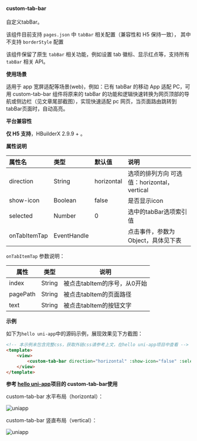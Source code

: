 #### custom-tab-bar

自定义tabBar。

该组件目前支持 ``pages.json`` 中 ``tabBar`` 相关配置（兼容性和 H5 保持一致）， 其中不支持 ``borderStyle`` 配置

该组件保留了原生 ``tabBar`` 相关功能，例如设置 tab 徽标、显示红点等，支持所有 ``tabBar`` 相关 API。

**使用场景**

适用于 app 宽屏适配等场景(web)，例如：已有 tabBar 的移动 App 适配 PC，可用 custom-tab-bar 组件将原来的 tabBar 的功能和逻辑快速转换为网页顶部的导航或侧边栏（见文章尾部截图），实现快速适配 pc 网页，当页面路由跳转到tabBar页面时，自动高亮。

**平台兼容性**

__仅 H5 支持__，HBuilderX 2.9.9 + 。

**属性说明**

|属性名|类型|默认值|说明|
|:-|:-|:-|:-|
|direction|String|horizontal|选项的排列方向 可选值：horizontal，vertical|
|show-icon|Boolean|false|是否显示icon|
|selected|Number|0|选中的tabBar选项索引值|
|onTabItemTap|EventHandle||点击事件，参数为Object，具体见下表|

``onTabItemTap`` 参数说明：

|属性|类型|说明|
|---|---|---|
|index|String|被点击tabItem的序号，从0开始|
|pagePath|String|被点击tabItem的页面路径|
|text|String|被点击tabItem的按钮文字|

**示例**

如下为`hello uni-app`中的源码示例，展现效果见下方截图：

```html
<!-- 本示例未包含完整css，获取外链css请参考上文，在hello uni-app项目中查看 -->
<template>
    <view>
        <custom-tab-bar direction="horizontal" :show-icon="false" :selected="selected" @onTabItemTap="onTabItemTap" />
    </view>
</template>
```

**参考 [hello uni-app](https://github.com/dcloudio/hello-uniapp)项目的 custom-tab-bar使用**

custom-tab-bar 水平布局（horizontal）：

![uniapp](https://vkceyugu.cdn.bspapp.com/VKCEYUGU-dc-site/5dc930c0-2580-11eb-8a36-ebb87efcf8c0.png)

custom-tab-bar 竖直布局（vertical）：

![uniapp](https://vkceyugu.cdn.bspapp.com/VKCEYUGU-dc-site/b3b68450-2595-11eb-880a-0db19f4f74bb.png)
